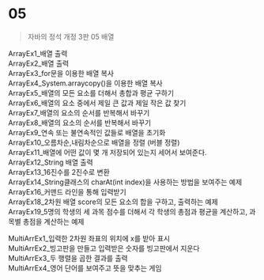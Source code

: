 # 05
>자바의 정석 개정 3판 05 배열   

ArrayEx1_배열 출력   
ArrayEx2_배열 출력   
ArrayEx3_for문을 이용한 배열 복사   
ArrayEx4_System.arraycopy()을 이용한 배열 복사   
ArrayEx5_배열의 모든 요소를 더해서 총합과 평균 구하기   
ArrayEx6_배열의 요소 중에서 제일 큰 값과 제일 작은 값 찾기   
ArrayEx7_배열의 요소의 순서를 반복해서 바꾸기   
ArrayEx8_배열의 요소의 순서를 반복해서 바꾸기   
ArrayEx9_연속 또는 불연속적인 값들로 배열을 초기화   
ArrayEx10_오름차순,내림차순으로 배열을 정렬 (버블 정렬)   
ArrayEx11_배열에 어떤 값이 몇 개 저장되어 있는지 세어서 보여준다.   
ArrayEx12_String 배열 출력   
ArrayEx13_16진수를 2진수로 변환   
ArrayEx14_String클래스의 charAt(int index)을 사용하는 방법을 보여주는 예제   
ArrayEx16_커맨드 라인을 통해 입력받기   
ArrayEx18_2차원 배열 score의 모든 요소의 합을 구하고, 출력하는 예제   
ArrayEx19_5명의 학생의 세 과목 점수를 더해서 각 학생의 총점과 평균을 계산하고, 과목별 총점을 계산하는 예제   


MultiArrEx1_입력한 2차원 좌표의 위치에 x를 받아 표시   
MultiArrEx2_빙고판을 만들고 입력받은 숫자를 빙고판에서 지운다   
MultiArrEx3_두 행렬을 곱한 결과를 출력   
MultiArrEx4_영어 단어를 보여주고 뜻을 맞추는 게임    
